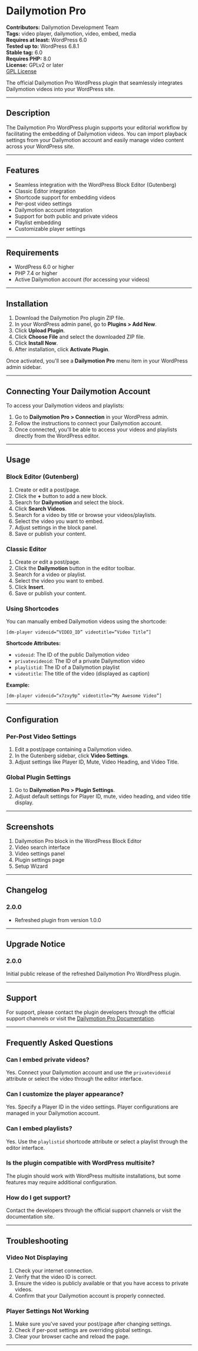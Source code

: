 # Dailymotion Pro

**Contributors:** Dailymotion Development Team  
**Tags:** video player, dailymotion, video, embed, media  
**Requires at least:** WordPress 6.0  
**Tested up to:** WordPress 6.8.1  
**Stable tag:** 6.0  
**Requires PHP:** 8.0  
**License:** GPLv2 or later  
[GPL License](https://www.gnu.org/licenses/gpl-2.0.html)

The official Dailymotion Pro WordPress plugin that seamlessly integrates Dailymotion videos into your WordPress site.

---

## Description

The Dailymotion Pro WordPress plugin supports your editorial workflow by facilitating the embedding of Dailymotion videos. You can import playback settings from your Dailymotion account and easily manage video content across your WordPress site.

---

## Features

- Seamless integration with the WordPress Block Editor (Gutenberg)
- Classic Editor integration
- Shortcode support for embedding videos
- Per-post video settings
- Dailymotion account integration
- Support for both public and private videos
- Playlist embedding
- Customizable player settings

---

## Requirements

- WordPress 6.0 or higher
- PHP 7.4 or higher
- Active Dailymotion account (for accessing your videos)

---

## Installation

1. Download the Dailymotion Pro plugin ZIP file.
2. In your WordPress admin panel, go to **Plugins > Add New**.
3. Click **Upload Plugin**.
4. Click **Choose File** and select the downloaded ZIP file.
5. Click **Install Now**.
6. After installation, click **Activate Plugin**.

Once activated, you'll see a **Dailymotion Pro** menu item in your WordPress admin sidebar.

---

## Connecting Your Dailymotion Account

To access your Dailymotion videos and playlists:

1. Go to **Dailymotion Pro > Connection** in your WordPress admin.
2. Follow the instructions to connect your Dailymotion account.
3. Once connected, you'll be able to access your videos and playlists directly from the WordPress editor.

---

## Usage

### Block Editor (Gutenberg)

1. Create or edit a post/page.
2. Click the **+** button to add a new block.
3. Search for **Dailymotion** and select the block.
4. Click **Search Videos**.
5. Search for a video by title or browse your videos/playlists.
6. Select the video you want to embed.
7. Adjust settings in the block panel.
8. Save or publish your content.

### Classic Editor

1. Create or edit a post/page.
2. Click the **Dailymotion** button in the editor toolbar.
3. Search for a video or playlist.
4. Select the video you want to embed.
5. Click **Insert**.
6. Save or publish your content.

### Using Shortcodes

You can manually embed Dailymotion videos using the shortcode:

```
[dm-player videoid=“VIDEO_ID” videotitle=“Video Title”]
```

**Shortcode Attributes:**

- `videoid`: The ID of the public Dailymotion video
- `privatevideoid`: The ID of a private Dailymotion video
- `playlistid`: The ID of a Dailymotion playlist
- `videotitle`: The title of the video (displayed as caption)

**Example:**

```
[dm-player videoid=“x7zxy9p” videotitle=“My Awesome Video”]
```

---

## Configuration

### Per-Post Video Settings

1. Edit a post/page containing a Dailymotion video.
2. In the Gutenberg sidebar, click **Video Settings**.
3. Adjust settings like Player ID, Mute, Video Heading, and Video Title.

### Global Plugin Settings

1. Go to **Dailymotion Pro > Plugin Settings**.
2. Adjust default settings for Player ID, mute, video heading, and video title display.

---

## Screenshots

1. Dailymotion Pro block in the WordPress Block Editor
2. Video search interface
3. Video settings panel
4. Plugin settings page
5. Setup Wizard

---

## Changelog

### 2.0.0

- Refreshed plugin from version 1.0.0

---

## Upgrade Notice

### 2.0.0

Initial public release of the refreshed Dailymotion Pro WordPress plugin.

---

## Support

For support, please contact the plugin developers through the official support channels or visit the [Dailymotion Pro Documentation](https://github.com/Dailymotion-Pro-Services/Dailymotion-Pro-WP-Docs).

---

## Frequently Asked Questions

### Can I embed private videos?

Yes. Connect your Dailymotion account and use the `privatevideoid` attribute or select the video through the editor interface.

### Can I customize the player appearance?

Yes. Specify a Player ID in the video settings. Player configurations are managed in your Dailymotion account.

### Can I embed playlists?

Yes. Use the `playlistid` shortcode attribute or select a playlist through the editor interface.

### Is the plugin compatible with WordPress multisite?

The plugin should work with WordPress multisite installations, but some features may require additional configuration.

### How do I get support?

Contact the developers through the official support channels or visit the documentation site.

---

## Troubleshooting

### Video Not Displaying

1. Check your internet connection.
2. Verify that the video ID is correct.
3. Ensure the video is publicly available or that you have access to private videos.
4. Confirm that your Dailymotion account is properly connected.

### Player Settings Not Working

1. Make sure you've saved your post/page after changing settings.
2. Check if per-post settings are overriding global settings.
3. Clear your browser cache and reload the page.

---
